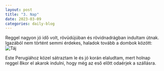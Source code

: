 ```yaml
---
layout: post
title: "3. Nap"
date: 2023-03-09
categories: daily-blog
---
```


Reggel nagyon jó idő volt, rövüdújúban és rövidnadrágban indultam útnak. Igazából nem történt semmi érdekes, haladok tovább a dombok között: ![Táj](/2day3taj.jpg)

Este Perugiához közel sátraztam le és jó korán elaludtam, mert holnap reggel 8kor el akarok indulni, hogy még az eső előtt odaérjek a szállásra.
